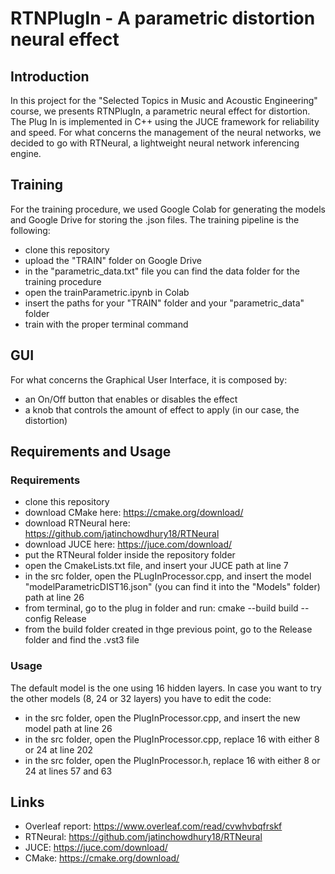 # RTNPlugIn - A parametric distortion neural effect
## Introduction 
In this project for the "Selected Topics in Music and Acoustic Engineering" course, we presents RTNPlugIn, a parametric neural effect for distortion. The Plug In is implemented in C++ using the JUCE framework for reliability and speed. For what concerns the management of the neural networks, we decided to go with RTNeural, a lightweight neural network inferencing engine. 
## Training
For the training procedure, we used Google Colab for generating the models and Google Drive for storing the .json files. 
The training pipeline is the following: 
- clone this repository
- upload the "TRAIN" folder on Google Drive
- in the "parametric_data.txt" file you can find the data folder for the training procedure
- open the trainParametric.ipynb in Colab
- insert the paths for your "TRAIN" folder and your "parametric_data" folder
- train with the proper terminal command
## GUI 
For what concerns the Graphical User Interface, it is composed by: 
- an On/Off button that enables or disables the effect
- a knob that controls the amount of effect to apply (in our case, the distortion)
  
## Requirements and Usage
### Requirements
- clone this repository
- download CMake here: https://cmake.org/download/
- download RTNeural here: https://github.com/jatinchowdhury18/RTNeural
- download JUCE here: https://juce.com/download/
- put the RTNeural folder inside the repository folder
- open the CmakeLists.txt file, and insert your JUCE path at line 7
- in the src folder, open the PLugInProcessor.cpp, and insert the model "modelParametricDIST16.json" (you can find it into the "Models" folder) path at line 26
- from terminal, go to the plug in folder and run: cmake --build build --config Release
- from the build folder created in thge previous point, go to the Release folder and find the .vst3 file
### Usage
The default model is the one using 16 hidden layers. In case you want to try the other models (8, 24 or 32 layers) you have to edit the code: 
- in the src folder, open the PlugInProcessor.cpp, and insert the new model path at line 26
- in the src folder, open the PlugInProcessor.cpp, replace 16 with either 8 or 24 at line 202
- in the src folder, open the PlugInProcessor.h, replace 16 with either 8 or 24 at lines 57 and 63

## Links
- Overleaf report: https://www.overleaf.com/read/cvwhvbqfrskf
- RTNeural: https://github.com/jatinchowdhury18/RTNeural
- JUCE: https://juce.com/download/
- CMake: https://cmake.org/download/

